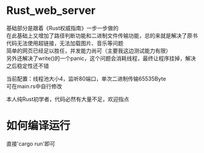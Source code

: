 # Rust_web_server
基础部分是跟着《Rust权威指南》一步一步做的  
在此基础上又增加了路径判断功能和二进制文件传输功能，总的来就是解决了原书代码无法使用超链接，无法加载图片、音乐等问题  
简单的网页已经足以胜任，并发能力尚可（主要我这边测试能力有限）  
另外还解决了write()的一个panic，这个问题会消耗线程，最终让程序挂掉，解决之后稳定性还不错  
  
当前配置：线程池大小4，监听80端口，单次二进制传输65535Byte  
可在main.rs中自行修改  
  
本人纯Rust初学者，代码必然有大量不足，欢迎指点  
  
# 如何编译运行  
直接'cargo run'即可  
